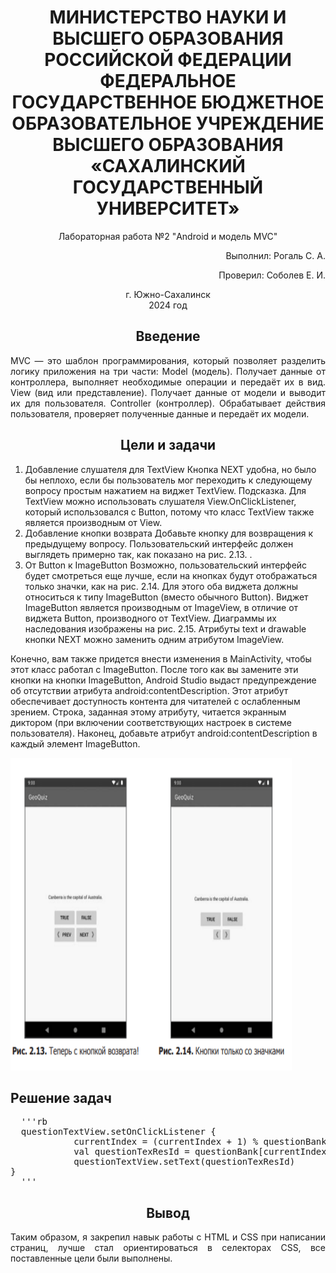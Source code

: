 <h1 align="center" paddin> МИНИСТЕРСТВО НАУКИ И ВЫСШЕГО ОБРАЗОВАНИЯ РОССИЙСКОЙ ФЕДЕРАЦИИ ФЕДЕРАЛЬНОЕ ГОСУДАРСТВЕННОЕ БЮДЖЕТНОЕ ОБРАЗОВАТЕЛЬНОЕ УЧРЕЖДЕНИЕ ВЫСШЕГО ОБРАЗОВАНИЯ «САХАЛИНСКИЙ ГОСУДАРСТВЕННЫЙ УНИВЕРСИТЕТ»</h1>

<p align="center">Лабораторная работа №2 "Android и модель MVC" </p>

<p align="right">Выполнил: Рогаль С. А.</p>
<p align="right">Проверил: Соболев Е. И.</p>

<p align="center">г. Южно-Сахалинск <br> 2024 год</p>

<h2 align="center">Введение</h2>
<p align="justify">MVC — это шаблон программирования, который позволяет разделить логику приложения на три части: Model (модель). Получает данные от контроллера, выполняет необходимые операции и передаёт их в вид. View (вид или представление). Получает данные от модели и выводит их для пользователя. Controller (контроллер). Обрабатывает действия пользователя, проверяет полученные данные и передаёт их модели. 
</p>

<h2 align="center">Цели и задачи</h2>
<ol>
  <li>Добавление слушателя для TextView 
Кнопка NEXT удобна, но было бы неплохо, если бы пользователь мог переходить к следующему вопросу простым нажатием на виджет TextView. 
Подсказка. Для TextView можно использовать слушателя View.OnClickListener, который использовался с Button, потому что класс TextView также является производным от View.</li>
   <li>Добавление кнопки возврата
Добавьте кнопку для возвращения к предыдущему вопросу. Пользовательский интерфейс должен выглядеть примерно так, как показано на рис. 2.13. .</li>
  <li>От Button к ImageButton 
Возможно, пользовательский интерфейс будет смотреться еще лучше, если на кнопках будут отображаться только значки, как на рис. 2.14.
Для этого оба виджета должны относиться к типу ImageButton (вместо обычного Button). Виджет ImageButton является производным от ImageView, в отличие от виджета Button, производного от TextView. Диаграммы их наследования изображены на рис. 2.15. Атрибуты text и drawable кнопки NEXT можно заменить одним атрибутом ImageView.</li>
</ol>
<p>Конечно, вам также придется внести изменения в MainActivity, чтобы этот класс работал с ImageButton. После того как вы замените эти кнопки на кнопки ImageButton, Android Studio выдаст предупреждение об отсутствии атрибута android:contentDescription. Этот атрибут обеспечивает доступность контента для читателей с ослабленным зрением. Строка, заданная этому атрибуту, читается экранным диктором (при включении соответствующих настроек в системе пользователя). Наконец, добавьте атрибут android:contentDescription в каждый элемент ImageButton.</p>
<img src="primer.bmp" width="450" height="500" title="hover text">

<h2>Решение задач</h2>
<pre>
  '''rb
  questionTextView.setOnClickListener {
            currentIndex = (currentIndex + 1) % questionBank.size
            val questionTexResId = questionBank[currentIndex].textResId
            questionTextView.setText(questionTexResId)
}
  '''
</pre>
<h2 align="center">Вывод</h2>
<p align="justify">Таким образом, я закрепил навык работы с HTML и CSS при написании страниц, лучше стал ориентироваться в селекторах CSS, все поставленные цели были выполнены. </p>


